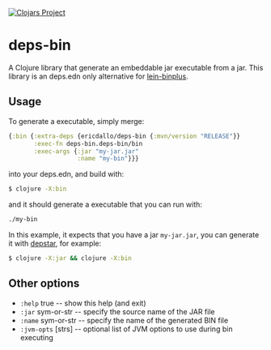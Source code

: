 [![Clojars Project](https://img.shields.io/clojars/v/ericdallo/deps-bin.svg)](https://clojars.org/ericdallo/deps-bin)

# deps-bin

A Clojure library that generate an embeddable jar executable from a jar.
This library is an deps.edn only alternative for [lein-binplus](https://github.com/BrunoBonacci/lein-binplus).

## Usage

To generate a executable, simply merge:

```clojure
{:bin {:extra-deps {ericdallo/deps-bin {:mvn/version "RELEASE"}}
       :exec-fn deps-bin.deps-bin/bin
       :exec-args {:jar "my-jar.jar" 
                   :name "my-bin"}}}
```

into your deps.edn, and build with:

``` bash
$ clojure -X:bin
```

and it should generate a executable that you can run with:

``` bash
./my-bin
```

In this example, it expects that you have a jar `my-jar.jar`, you can generate it with [depstar](https://github.com/seancorfield/depstar), for example:

``` bash
$ clojure -X:jar && clojure -X:bin
```

## Other options

- `:help` true         -- show this help (and exit)
- `:jar` sym-or-str    -- specify the source name of the JAR file
- `:name` sym-or-str   -- specify the name of the generated BIN file
- `:jvm-opts` [strs]   -- optional list of JVM options to use during bin executing
